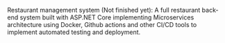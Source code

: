 Restaurant management system (Not finished yet):
A full restaurant back-end system built with ASP.NET Core implementing Microservices architecture using Docker, Github actions and other CI/CD tools to implement automated testing and deployment.
